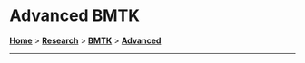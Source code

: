 # Advanced BMTK

[**Home**](/) > [**Research**](/research) > [**BMTK**](/research/bmtk) > [**Advanced**](./)

---